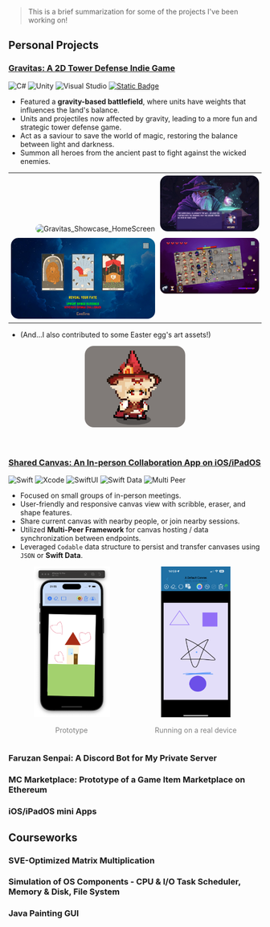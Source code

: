 
> This is a brief summarization for some of the projects I've been working on!


## Personal Projects


### [Gravitas: A 2D Tower Defense Indie Game](https://misakizzzzz.itch.io/gravitas) 
![C#](https://img.shields.io/badge/Language-C%23-blueviolet) ![Unity](https://img.shields.io/badge/Tool-Unity-000000?logo=unity&logoColor=white) ![Visual Studio](https://img.shields.io/badge/IDE-Visual%20Studio-5C2D91?logo=visual-studio&logoColor=white) [![Static Badge](https://img.shields.io/badge/Download%20at%20itch.io-purple)](https://misakizzzzz.itch.io/gravitas) 

- Featured a **gravity-based battlefield**, where units have weights that influences the land's balance.
- Units and projectiles now affected by gravity, leading to a more fun and strategic tower defense game.
- Act as a saviour to save the world of magic, restoring the balance between light and darkness.
- Summon all heroes from the ancient past to fight against the wicked enemies.

<table style="border: 0; margin: auto;">
  <tr >
    <td style="border: 0; text-align: right; vertical-align: bottom; padding: 5px;"><img src="./images/Gravitas_Showcase_HomeScreen.png" alt="Gravitas_Showcase_HomeScreen" width="480" style="border-radius: 12px;"s></td>
    <td style="border: 0; text-align: left; vertical-align: bottom; padding: 5px;"><img src="./images/Gravitas_Showcase_Lore.png" alt="Gravitas_Showcase_Lore" width="380" style="border-radius: 15px;"></td>
  </tr>
  <tr >
    <td style="border: 0; text-align: right; vertical-align: top; padding: 5px;"><img src="./images/Gravitas_Showcase_Tarot.png" alt="Gravitas_Showcase_Tarot" width="380" style="border-radius: 15px;"></td>
    <td style="border: 0; text-align: left; vertical-align: top; padding: 5px;"><img src="./images/Gravitas_Showcase_Battle.png" alt="Gravitas_Showcase_Battle" width="480" style="border-radius: 12px;"></td>
  </tr>
</table>

- (And...I also contributed to some Easter egg's art assets!)
<div style="text-align: center">
    <img src="./images/Gravitas_Showcase_Pawn.png" alt="Gravitas_Showcase_Pawn" width="200" style="border-radius: 18px;">
</div>
<br></br>


### [Shared Canvas: An In-person Collaboration App on iOS/iPadOS](https://github.com/Samekichi/iOS-App-Projects)
![Swift](https://img.shields.io/badge/Language-Swift-FA7343?logo=swift&logoColor=white) ![Xcode](https://img.shields.io/badge/Tool-Xcode-3AA6D8?logo=xcode&logoColor=white) ![SwiftUI](https://img.shields.io/badge/SwiftUI-E28330?logo=swift&logoColor=white) ![Swift Data](https://img.shields.io/badge/Swift%20Data-E28330?logo=swift&logoColor=white) ![Multi Peer](https://img.shields.io/badge/Multi%20Peer-E28330?logo=swift&logoColor=white)

- Focused on small groups of in-person meetings.
- User-friendly and responsive canvas view with scribble, eraser, and shape features.
- Share current canvas with nearby people, or join nearby sessions.
- Utilized **Multi-Peer Framework** for canvas hosting / data synchronization between endpoints.
- Leveraged `Codable` data structure to persist and transfer canvases using `JSON` or **Swift Data**.

<div style="display: flex; justify-content: center; align-items: center; gap: 90px;">
  <div style="text-align: center;">
    <img src="./images/SharedCanvas_Prototype.PNG" alt="Prototype of Shared Canvas App" height="300">
    <p style="color: gray; font-size: 14px;">Prototype</p>
  </div>
  <div style="text-align: center;">
    <img src="./images/SharedCanvas_Canvas.PNG" alt="Canvas of Shared Canvas App" height="300">
    <p style="color: gray; font-size: 14px;">Running on a real device</p>
  </div>
</div>


### Faruzan Senpai: A Discord Bot for My Private Server 




### MC Marketplace: Prototype of a Game Item Marketplace on Ethereum


### iOS/iPadOS mini Apps


## Courseworks
### SVE-Optimized Matrix Multiplication


### Simulation of OS Components - CPU & I/O Task Scheduler, Memory & Disk, File System


### Java Painting GUI

